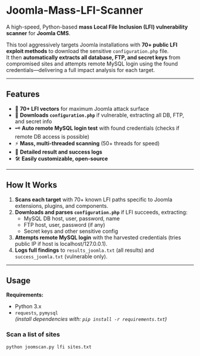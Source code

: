 # Joomla-Mass-LFI-Scanner
A high-speed, Python-based **mass Local File Inclusion (LFI) vulnerability scanner** for **Joomla CMS**.

This tool aggressively targets Joomla installations with **70+ public LFI exploit methods** to download the sensitive `configuration.php` file.  
It then **automatically extracts all database, FTP, and secret keys** from compromised sites and attempts remote MySQL login using the found credentials—delivering a full impact analysis for each target.

---

## Features

- 🚀 **70+ LFI vectors** for maximum Joomla attack surface
- 💾 **Downloads `configuration.php`** if vulnerable, extracting all DB, FTP, and secret info
- 🗝️ **Auto remote MySQL login test** with found credentials (checks if remote DB access is possible)
- ⚡ **Mass, multi-threaded scanning** (50+ threads for speed)
- 📑 **Detailed result and success logs**
- 🛠️ **Easily customizable, open-source**

---

## How It Works

1. **Scans each target** with 70+ known LFI paths specific to Joomla extensions, plugins, and components.
2. **Downloads and parses `configuration.php`** if LFI succeeds, extracting:
    - MySQL DB host, user, password, name
    - FTP host, user, password (if any)
    - Secret keys and other sensitive config
3. **Attempts remote MySQL login** with the harvested credentials (tries public IP if host is localhost/127.0.0.1).
4. **Logs full findings** to `results_joomla.txt` (all results) and `success_joomla.txt` (vulnerable only).

---

## Usage

**Requirements:**  
- Python 3.x  
- `requests`, `pymysql`  
  *(install dependencies with: `pip install -r requirements.txt`)*

### Scan a list of sites

```bash
python joomscan.py lfi sites.txt
